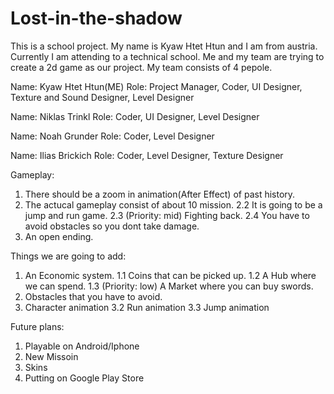 # Lost-in-the-shadow
This is a school project. 
My name is Kyaw Htet Htun and I am from austria. Currently I am attending to a technical school.
Me and my team are trying to create a 2d game as our project. My team consists of 4 pepole.

Name: Kyaw Htet Htun(ME)
Role: Project Manager, Coder, UI Designer, Texture and Sound Designer, Level Designer

Name: Niklas Trinkl
Role: Coder, UI Designer, Level Designer

Name: Noah Grunder
Role: Coder, Level Designer

Name: Ilias Brickich
Role: Coder, Level Designer, Texture Designer

Gameplay:
1. There should be a zoom in animation(After Effect) of past history.
2. The actucal gameplay consist of about 10 mission.
  2.2 It is going to be a jump and run game.
  2.3 (Priority: mid) Fighting back.
  2.4 You have to avoid obstacles so you dont take damage.
3. An open ending.

Things we are going to add:
1. An Economic system.
  1.1 Coins that can be picked up.
  1.2 A Hub where we can spend.
  1.3 (Priority: low) A Market where you can buy swords.
2. Obstacles that you have to avoid.
3. Character animation
  3.2 Run animation
  3.3 Jump animation
  
Future plans:
  1. Playable on Android/Iphone
  2. New Missoin
  3. Skins
  4. Putting on Google Play Store
